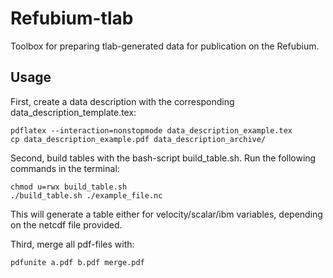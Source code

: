 # Refubium-tlab

Toolbox for preparing tlab-generated data for publication on the Refubium.

## Usage
First, create a data description with the corresponding data_description_template.tex:

```shell
pdflatex --interaction=nonstopmode data_description_example.tex
cp data_description_example.pdf data_description_archive/
```

Second, build tables with the bash-script build_table.sh.
Run the following commands in the terminal:

```shell
chmod u=rwx build_table.sh   
./build_table.sh ./example_file.nc
```
This will generate a table either for velocity/scalar/ibm variables, depending on the netcdf file provided.

Third, merge all pdf-files with:
```shell
pdfunite a.pdf b.pdf merge.pdf
```